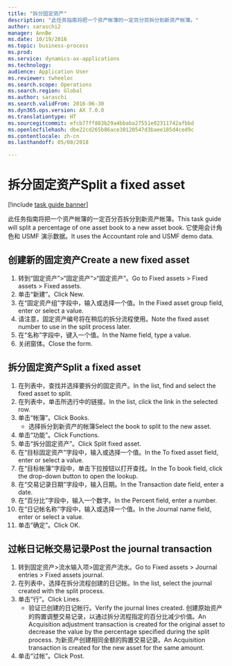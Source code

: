 ```yaml
--- 
title: "拆分固定资产"
description: "此任务指南将把一个资产帐簿的一定百分百拆分到新资产帐簿。"
author: saraschi2
manager: AnnBe
ms.date: 10/19/2016
ms.topic: business-process
ms.prod: 
ms.service: dynamics-ax-applications
ms.technology: 
audience: Application User
ms.reviewer: twheeloc
ms.search.scope: Operations
ms.search.region: Global
ms.author: saraschi
ms.search.validFrom: 2016-06-30
ms.dyn365.ops.version: AX 7.0.0
ms.translationtype: HT
ms.sourcegitcommit: efcb77ff883b29a4bbaba27551e02311742afbbd
ms.openlocfilehash: dbe22cd265b86ace30120547d3baee185d4ced9c
ms.contentlocale: zh-cn
ms.lasthandoff: 05/08/2018

---
```

# <a name="split-a-fixed-asset"></a><span data-ttu-id="93b0d-103">拆分固定资产</span><span class="sxs-lookup"><span data-stu-id="93b0d-103">Split a fixed asset</span></span>

[!include [task guide banner](../../includes/task-guide-banner.md)]

<span data-ttu-id="93b0d-104">此任务指南将把一个资产帐簿的一定百分百拆分到新资产帐簿。</span><span class="sxs-lookup"><span data-stu-id="93b0d-104">This task guide will split a percentage of one asset book to a new asset book.</span></span>  <span data-ttu-id="93b0d-105">它使用会计角色和 USMF 演示数据。</span><span class="sxs-lookup"><span data-stu-id="93b0d-105">It uses the Accountant role and USMF demo data.</span></span>


## <a name="create-a-new-fixed-asset"></a><span data-ttu-id="93b0d-106">创建新的固定资产</span><span class="sxs-lookup"><span data-stu-id="93b0d-106">Create a new fixed asset</span></span>
1. <span data-ttu-id="93b0d-107">转到“固定资产”>“固定资产”>“固定资产”。</span><span class="sxs-lookup"><span data-stu-id="93b0d-107">Go to Fixed assets > Fixed assets > Fixed assets.</span></span>
2. <span data-ttu-id="93b0d-108">单击“新建”。</span><span class="sxs-lookup"><span data-stu-id="93b0d-108">Click New.</span></span>
3. <span data-ttu-id="93b0d-109">在“固定资产组”字段中，输入或选择一个值。</span><span class="sxs-lookup"><span data-stu-id="93b0d-109">In the Fixed asset group field, enter or select a value.</span></span>
4. <span data-ttu-id="93b0d-110">请注意，固定资产编号将在稍后的拆分流程使用。</span><span class="sxs-lookup"><span data-stu-id="93b0d-110">Note the fixed asset number to use in the split process later.</span></span>
5. <span data-ttu-id="93b0d-111">在“名称”字段中，键入一个值。</span><span class="sxs-lookup"><span data-stu-id="93b0d-111">In the Name field, type a value.</span></span>
6. <span data-ttu-id="93b0d-112">关闭窗体。</span><span class="sxs-lookup"><span data-stu-id="93b0d-112">Close the form.</span></span>

## <a name="split-a-fixed-asset"></a><span data-ttu-id="93b0d-113">拆分固定资产</span><span class="sxs-lookup"><span data-stu-id="93b0d-113">Split a fixed asset</span></span>
1. <span data-ttu-id="93b0d-114">在列表中，查找并选择要拆分的固定资产。</span><span class="sxs-lookup"><span data-stu-id="93b0d-114">In the list, find and select the fixed asset to split.</span></span>
2. <span data-ttu-id="93b0d-115">在列表中，单击所选行中的链接。</span><span class="sxs-lookup"><span data-stu-id="93b0d-115">In the list, click the link in the selected row.</span></span>
3. <span data-ttu-id="93b0d-116">单击“帐簿”。</span><span class="sxs-lookup"><span data-stu-id="93b0d-116">Click Books.</span></span>
    * <span data-ttu-id="93b0d-117">选择拆分到新资产的帐簿</span><span class="sxs-lookup"><span data-stu-id="93b0d-117">Select the book to split to the new asset.</span></span>  
4. <span data-ttu-id="93b0d-118">单击“功能”。</span><span class="sxs-lookup"><span data-stu-id="93b0d-118">Click Functions.</span></span>
5. <span data-ttu-id="93b0d-119">单击“拆分固定资产”。</span><span class="sxs-lookup"><span data-stu-id="93b0d-119">Click Split fixed asset.</span></span>
6. <span data-ttu-id="93b0d-120">在“目标固定资产”字段中，输入或选择一个值。</span><span class="sxs-lookup"><span data-stu-id="93b0d-120">In the To fixed asset field, enter or select a value.</span></span>
7. <span data-ttu-id="93b0d-121">在“目标帐簿”字段中，单击下拉按钮以打开查找。</span><span class="sxs-lookup"><span data-stu-id="93b0d-121">In the To book field, click the drop-down button to open the lookup.</span></span>
8. <span data-ttu-id="93b0d-122">在“交易记录日期”字段中，输入日期。</span><span class="sxs-lookup"><span data-stu-id="93b0d-122">In the Transaction date field, enter a date.</span></span>
9. <span data-ttu-id="93b0d-123">在“百分比”字段中，输入一个数字。</span><span class="sxs-lookup"><span data-stu-id="93b0d-123">In the Percent field, enter a number.</span></span>
10. <span data-ttu-id="93b0d-124">在“日记帐名称”字段中，输入或选择一个值。</span><span class="sxs-lookup"><span data-stu-id="93b0d-124">In the Journal name field, enter or select a value.</span></span>
11. <span data-ttu-id="93b0d-125">单击“确定”。</span><span class="sxs-lookup"><span data-stu-id="93b0d-125">Click OK.</span></span>

## <a name="post-the-journal-transaction"></a><span data-ttu-id="93b0d-126">过帐日记帐交易记录</span><span class="sxs-lookup"><span data-stu-id="93b0d-126">Post the journal transaction</span></span>
1. <span data-ttu-id="93b0d-127">转到固定资产>流水输入项>固定资产流水。</span><span class="sxs-lookup"><span data-stu-id="93b0d-127">Go to Fixed assets > Journal entries > Fixed assets journal.</span></span>
2. <span data-ttu-id="93b0d-128">在列表中，选择在拆分流程创建的日记帐。</span><span class="sxs-lookup"><span data-stu-id="93b0d-128">In the list, select the journal created with the split process.</span></span>
3. <span data-ttu-id="93b0d-129">单击“行”。</span><span class="sxs-lookup"><span data-stu-id="93b0d-129">Click Lines.</span></span>
    * <span data-ttu-id="93b0d-130">验证已创建的日记帐行。</span><span class="sxs-lookup"><span data-stu-id="93b0d-130">Verify the journal lines created.</span></span>  <span data-ttu-id="93b0d-131">创建原始资产的购置调整交易记录，以通过拆分流程指定的百分比减少价值。</span><span class="sxs-lookup"><span data-stu-id="93b0d-131">An Acquisition adjustment transaction is created for the original asset to decrease the value by the percentage specified during the split process.</span></span>  <span data-ttu-id="93b0d-132">为新资产创建相同金额的购置交易记录。</span><span class="sxs-lookup"><span data-stu-id="93b0d-132">An Acquisition transaction is created for the new asset for the same amount.</span></span>  
4. <span data-ttu-id="93b0d-133">单击“过帐”。</span><span class="sxs-lookup"><span data-stu-id="93b0d-133">Click Post.</span></span>


